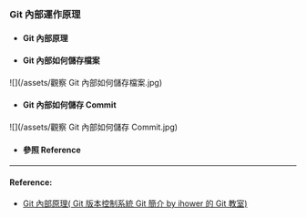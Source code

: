 ### Git 內部運作原理

* #### Git 內部原理


* #### Git 內部如何儲存檔案

![](/assets/觀察 Git 內部如何儲存檔案.jpg)

* #### Git 內部如何儲存 Commit

![](/assets/觀察 Git 內部如何儲存 Commit.jpg)

* #### 參照 Reference



---

#### Reference:

* [Git 內部原理\( Git 版本控制系統 Git 簡介 by ihower 的 Git 教室\)](https://ihower.tw/git/internal.html)



